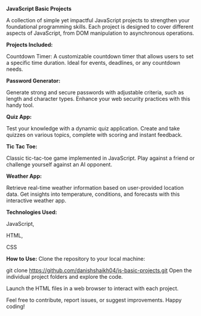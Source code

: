 **JavaScript Basic Projects**

A collection of simple yet impactful JavaScript projects to strengthen your foundational programming skills. Each project is designed to cover different aspects of JavaScript, from DOM manipulation to asynchronous operations.

**Projects Included:**

Countdown Timer:
A customizable countdown timer that allows users to set a specific time duration. Ideal for events, deadlines, or any countdown needs.

**Password Generator:**

Generate strong and secure passwords with adjustable criteria, such as length and character types. Enhance your web security practices with this handy tool.

**Quiz App:**

Test your knowledge with a dynamic quiz application. Create and take quizzes on various topics, complete with scoring and instant feedback.

**Tic Tac Toe:**

Classic tic-tac-toe game implemented in JavaScript. Play against a friend or challenge yourself against an AI opponent.

**Weather App:**

Retrieve real-time weather information based on user-provided location data. Get insights into temperature, conditions, and forecasts with this interactive weather app.

**Technologies Used:**

JavaScript,

HTML,

CSS


**How to Use:**
Clone the repository to your local machine:


git clone https://github.com/danishshaikh04/js-basic-projects.git
Open the individual project folders and explore the code.

Launch the HTML files in a web browser to interact with each project.

Feel free to contribute, report issues, or suggest improvements. Happy coding!
